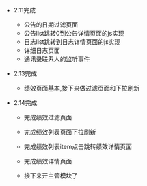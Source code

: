 - 2.11完成

	- 公告的日期过滤页面
	- 公告list跳转0到公告详情页面的js实现
	- 日志list跳转到日志详情页面的js实现
	- 详细日志页面
	- 通讯录联系人的监听事件 

- 2.13完成

	- 绩效页面基本,接下来做过滤页面和下拉刷新

- 2.14完成

	- 完成绩效过滤页面

	- 完成绩效列表页面下拉刷新

	- 完成绩效列表item点击跳转绩效详情页面

	- 完成绩效详情页面

	- 接下来开主管模块了